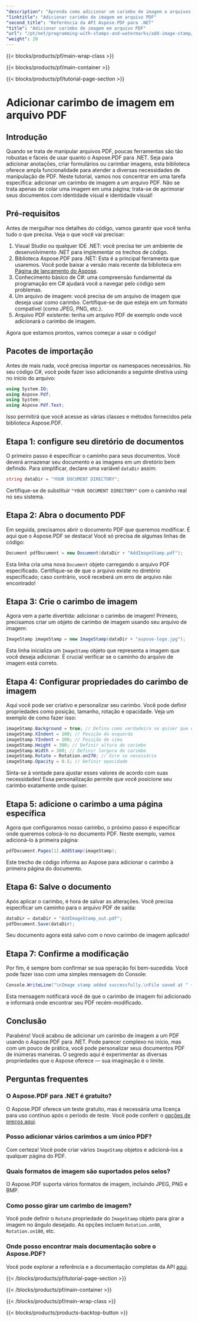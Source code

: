 ```yaml
---
"description": "Aprenda como adicionar um carimbo de imagem a arquivos PDF usando o Aspose.PDF para .NET com orientações passo a passo e código de exemplo."
"linktitle": "Adicionar carimbo de imagem em arquivo PDF"
"second_title": "Referência da API Aspose.PDF para .NET"
"title": "Adicionar carimbo de imagem em arquivo PDF"
"url": "/pt/net/programming-with-stamps-and-watermarks/add-image-stamp/"
"weight": 20
---
```


{{< blocks/products/pf/main-wrap-class >}}

{{< blocks/products/pf/main-container >}}

{{< blocks/products/pf/tutorial-page-section >}}

# Adicionar carimbo de imagem em arquivo PDF

## Introdução

Quando se trata de manipular arquivos PDF, poucas ferramentas são tão robustas e fáceis de usar quanto o Aspose.PDF para .NET. Seja para adicionar anotações, criar formulários ou carimbar imagens, esta biblioteca oferece ampla funcionalidade para atender a diversas necessidades de manipulação de PDF. Neste tutorial, vamos nos concentrar em uma tarefa específica: adicionar um carimbo de imagem a um arquivo PDF. Não se trata apenas de colar uma imagem em uma página; trata-se de aprimorar seus documentos com identidade visual e identidade visual!

## Pré-requisitos

Antes de mergulhar nos detalhes do código, vamos garantir que você tenha tudo o que precisa. Veja o que você vai precisar:

1. Visual Studio ou qualquer IDE .NET: você precisa ter um ambiente de desenvolvimento .NET para implementar os trechos de código.
2. Biblioteca Aspose.PDF para .NET: Esta é a principal ferramenta que usaremos. Você pode baixar a versão mais recente da biblioteca em [Página de lançamento do Aspose](https://releases.aspose.com/pdf/net/).
3. Conhecimento básico de C#: uma compreensão fundamental da programação em C# ajudará você a navegar pelo código sem problemas.
4. Um arquivo de imagem: você precisa de um arquivo de imagem que deseja usar como carimbo. Certifique-se de que esteja em um formato compatível (como JPEG, PNG, etc.).
5. Arquivo PDF existente: tenha um arquivo PDF de exemplo onde você adicionará o carimbo de imagem.

Agora que estamos prontos, vamos começar a usar o código!

## Pacotes de importação

Antes de mais nada, você precisa importar os namespaces necessários. No seu código C#, você pode fazer isso adicionando a seguinte diretiva using no início do arquivo:

```csharp
using System.IO;
using Aspose.Pdf;
using System;
using Aspose.Pdf.Text;
```

Isso permitirá que você acesse as várias classes e métodos fornecidos pela biblioteca Aspose.PDF.

## Etapa 1: configure seu diretório de documentos

O primeiro passo é especificar o caminho para seus documentos. Você deverá armazenar seu documento e as imagens em um diretório bem definido. Para simplificar, declare uma variável `dataDir` assim:

```csharp
string dataDir = "YOUR DOCUMENT DIRECTORY";
```

Certifique-se de substituir `"YOUR DOCUMENT DIRECTORY"` com o caminho real no seu sistema.

## Etapa 2: Abra o documento PDF

Em seguida, precisamos abrir o documento PDF que queremos modificar. É aqui que o Aspose.PDF se destaca! Você só precisa de algumas linhas de código:

```csharp
Document pdfDocument = new Document(dataDir + "AddImageStamp.pdf");
```

Esta linha cria uma nova `Document` objeto carregando o arquivo PDF especificado. Certifique-se de que o arquivo existe no diretório especificado; caso contrário, você receberá um erro de arquivo não encontrado!

## Etapa 3: Crie o carimbo de imagem

Agora vem a parte divertida: adicionar o carimbo de imagem! Primeiro, precisamos criar um objeto de carimbo de imagem usando seu arquivo de imagem:

```csharp
ImageStamp imageStamp = new ImageStamp(dataDir + "aspose-logo.jpg");
```

Esta linha inicializa um `ImageStamp` objeto que representa a imagem que você deseja adicionar. É crucial verificar se o caminho do arquivo de imagem está correto.

## Etapa 4: Configurar propriedades do carimbo de imagem

Aqui você pode ser criativo e personalizar seu carimbo. Você pode definir propriedades como posição, tamanho, rotação e opacidade. Veja um exemplo de como fazer isso:

```csharp
imageStamp.Background = true; // Defina como verdadeiro se quiser que o carimbo fique em segundo plano
imageStamp.XIndent = 100; // Posição da esquerda
imageStamp.YIndent = 100; // Posição de cima
imageStamp.Height = 300; // Definir altura do carimbo
imageStamp.Width = 300; // Definir largura do carimbo
imageStamp.Rotate = Rotation.on270; // Gire se necessário
imageStamp.Opacity = 0.5; // Definir opacidade
```

Sinta-se à vontade para ajustar esses valores de acordo com suas necessidades! Essa personalização permite que você posicione seu carimbo exatamente onde quiser.

## Etapa 5: adicione o carimbo a uma página específica

Agora que configuramos nosso carimbo, o próximo passo é especificar onde queremos colocá-lo no documento PDF. Neste exemplo, vamos adicioná-lo à primeira página:

```csharp
pdfDocument.Pages[1].AddStamp(imageStamp);
```

Este trecho de código informa ao Aspose para adicionar o carimbo à primeira página do documento.

## Etapa 6: Salve o documento

Após aplicar o carimbo, é hora de salvar as alterações. Você precisa especificar um caminho para o arquivo PDF de saída:

```csharp
dataDir = dataDir + "AddImageStamp_out.pdf";
pdfDocument.Save(dataDir);
```

Seu documento agora está salvo com o novo carimbo de imagem aplicado!

## Etapa 7: Confirme a modificação

Por fim, é sempre bom confirmar se sua operação foi bem-sucedida. Você pode fazer isso com uma simples mensagem do Console:

```csharp
Console.WriteLine("\nImage stamp added successfully.\nFile saved at " + dataDir);
```

Esta mensagem notificará você de que o carimbo de imagem foi adicionado e informará onde encontrar seu PDF recém-modificado.

## Conclusão

Parabéns! Você acabou de adicionar um carimbo de imagem a um PDF usando o Aspose.PDF para .NET. Pode parecer complexo no início, mas com um pouco de prática, você pode personalizar seus documentos PDF de inúmeras maneiras. O segredo aqui é experimentar as diversas propriedades que o Aspose oferece — sua imaginação é o limite.

## Perguntas frequentes

### O Aspose.PDF para .NET é gratuito?  
O Aspose.PDF oferece um teste gratuito, mas é necessária uma licença para uso contínuo após o período de teste. Você pode conferir o [opções de preços aqui](https://purchase.aspose.com/buy).

### Posso adicionar vários carimbos a um único PDF?  
Com certeza! Você pode criar vários `ImageStamp` objetos e adicioná-los a qualquer página do PDF.

### Quais formatos de imagem são suportados pelos selos?  
O Aspose.PDF suporta vários formatos de imagem, incluindo JPEG, PNG e BMP.

### Como posso girar um carimbo de imagem?  
Você pode definir o `Rotate` propriedade do `ImageStamp` objeto para girar a imagem no ângulo desejado. As opções incluem `Rotation.on90`, `Rotation.on180`, etc.

### Onde posso encontrar mais documentação sobre o Aspose.PDF?  
Você pode explorar a referência e a documentação completas da API [aqui](https://reference.aspose.com/pdf/net/).

{{< /blocks/products/pf/tutorial-page-section >}}

{{< /blocks/products/pf/main-container >}}

{{< /blocks/products/pf/main-wrap-class >}}

{{< blocks/products/products-backtop-button >}}